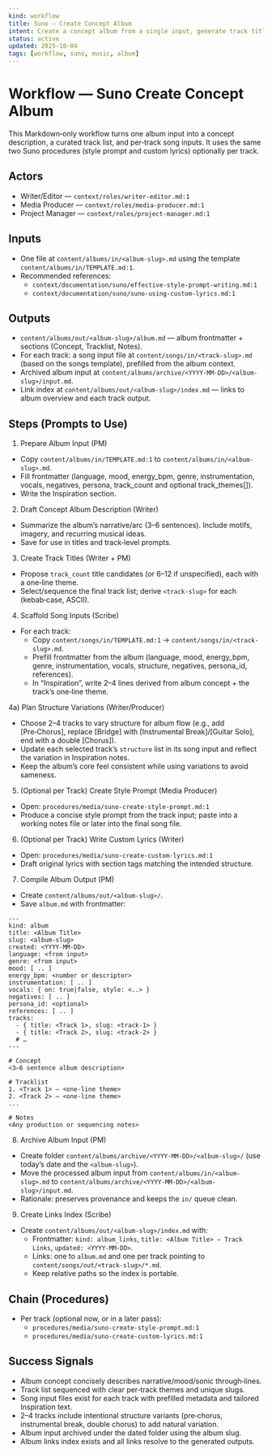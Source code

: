 ```yaml
---
kind: workflow
title: Suno — Create Concept Album
intent: Create a concept album from a single input, generate track titles, scaffold song inputs, and (optionally) produce per‑track style prompts and lyrics
status: active
updated: 2025-10-04
tags: [workflow, suno, music, album]
---
```


# Workflow — Suno Create Concept Album

This Markdown‑only workflow turns one album input into a concept description, a curated track list, and per‑track song inputs. It uses the same two Suno procedures (style prompt and custom lyrics) optionally per track.

## Actors
- Writer/Editor — `context/roles/writer-editor.md:1`
- Media Producer — `context/roles/media-producer.md:1`
- Project Manager — `context/roles/project-manager.md:1`

## Inputs
- One file at `content/albums/in/<album-slug>.md` using the template `content/albums/in/TEMPLATE.md:1`.
- Recommended references:
  - `context/documentation/suno/effective-style-prompt-writing.md:1`
  - `context/documentation/suno/suno-using-custom-lyrics.md:1`

## Outputs
- `content/albums/out/<album-slug>/album.md` — album frontmatter + sections (Concept, Tracklist, Notes).
- For each track: a song input file at `content/songs/in/<track-slug>.md` (based on the songs template), prefilled from the album context.
- Archived album input at `content/albums/archive/<YYYY-MM-DD>/<album-slug>/input.md`.
- Link index at `content/albums/out/<album-slug>/index.md` — links to album overview and each track output.

## Steps (Prompts to Use)

1) Prepare Album Input (PM)
- Copy `content/albums/in/TEMPLATE.md:1` to `content/albums/in/<album-slug>.md`.
- Fill frontmatter (language, mood, energy_bpm, genre, instrumentation, vocals, negatives, persona, track_count and optional track_themes[]).
- Write the Inspiration section.

2) Draft Concept Album Description (Writer)
- Summarize the album’s narrative/arc (3–6 sentences). Include motifs, imagery, and recurring musical ideas.
- Save for use in titles and track‑level prompts.

3) Create Track Titles (Writer + PM)
- Propose `track_count` title candidates (or 6–12 if unspecified), each with a one‑line theme.
- Select/sequence the final track list; derive `<track-slug>` for each (kebab‑case, ASCII).

4) Scaffold Song Inputs (Scribe)
- For each track:
  - Copy `content/songs/in/TEMPLATE.md:1` → `content/songs/in/<track-slug>.md`.
  - Prefill frontmatter from the album (language, mood, energy_bpm, genre, instrumentation, vocals, structure, negatives, persona_id, references).
  - In “Inspiration”, write 2–4 lines derived from album concept + the track’s one‑line theme.

4a) Plan Structure Variations (Writer/Producer)
- Choose 2–4 tracks to vary structure for album flow (e.g., add [Pre‑Chorus], replace [Bridge] with [Instrumental Break]/[Guitar Solo], end with a double [Chorus]).
- Update each selected track’s `structure` list in its song input and reflect the variation in Inspiration notes.
- Keep the album’s core feel consistent while using variations to avoid sameness.

5) (Optional per Track) Create Style Prompt (Media Producer)
- Open: `procedures/media/suno-create-style-prompt.md:1`
- Produce a concise style prompt from the track input; paste into a working notes file or later into the final song file.

6) (Optional per Track) Write Custom Lyrics (Writer)
- Open: `procedures/media/suno-create-custom-lyrics.md:1`
- Draft original lyrics with section tags matching the intended structure.

7) Compile Album Output (PM)
- Create `content/albums/out/<album-slug>/`.
- Save `album.md` with frontmatter:

```
---
kind: album
title: <Album Title>
slug: <album-slug>
created: <YYYY-MM-DD>
language: <from input>
genre: <from input>
mood: [ .. ]
energy_bpm: <number or descriptor>
instrumentation: [ .. ]
vocals: { on: true|false, style: <..> }
negatives: [ .. ]
persona_id: <optional>
references: [ .. ]
tracks:
  - { title: <Track 1>, slug: <track-1> }
  - { title: <Track 2>, slug: <track-2> }
  # …
---

# Concept
<3–6 sentence album description>

# Tracklist
1. <Track 1> — <one‑line theme>
2. <Track 2> — <one‑line theme>
...

# Notes
<Any production or sequencing notes>
```

8) Archive Album Input (PM)
- Create folder `content/albums/archive/<YYYY-MM-DD>/<album-slug>/` (use today’s date and the `<album-slug>`).
- Move the processed album input from `content/albums/in/<album-slug>.md` to `content/albums/archive/<YYYY-MM-DD>/<album-slug>/input.md`.
- Rationale: preserves provenance and keeps the `in/` queue clean.

9) Create Links Index (Scribe)
- Create `content/albums/out/<album-slug>/index.md` with:
  - Frontmatter: `kind: album_links`, `title: <Album Title> — Track Links`, `updated: <YYYY-MM-DD>`.
  - Links: one to `album.md` and one per track pointing to `content/songs/out/<track-slug>/*.md`.
  - Keep relative paths so the index is portable.

## Chain (Procedures)
- Per track (optional now, or in a later pass):
  - `procedures/media/suno-create-style-prompt.md:1`
  - `procedures/media/suno-create-custom-lyrics.md:1`

## Success Signals
- Album concept concisely describes narrative/mood/sonic through‑lines.
- Track list sequenced with clear per‑track themes and unique slugs.
- Song input files exist for each track with prefilled metadata and tailored Inspiration text.
- 2–4 tracks include intentional structure variants (pre‑chorus, instrumental break, double chorus) to add natural variation.
- Album input archived under the dated folder using the album slug.
 - Album links index exists and all links resolve to the generated outputs.
